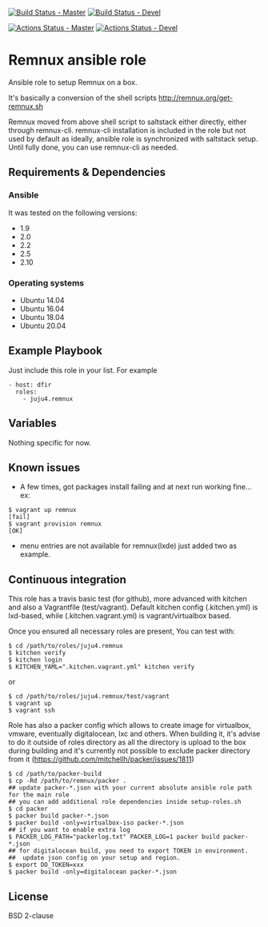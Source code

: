 [![Build Status - Master](https://travis-ci.com/juju4/ansible-remnux.svg?branch=master)](https://travis-ci.org/juju4/ansible-remnux)
[![Build Status - Devel](https://travis-ci.com/juju4/ansible-remnux.svg?branch=devel)](https://travis-ci.org/juju4/ansible-remnux/branches)

[![Actions Status - Master](https://github.com/juju4/ansible-remnux/workflows/AnsibleCI/badge.svg)](https://github.com/juju4/ansible-remnux/actions?query=branch%3Amaster)
[![Actions Status - Devel](https://github.com/juju4/ansible-remnux/workflows/AnsibleCI/badge.svg?branch=devel)](https://github.com/juju4/ansible-remnux/actions?query=branch%3Adevel)

# Remnux ansible role

Ansible role to setup Remnux on a box.

It's basically a conversion of the shell scripts
http://remnux.org/get-remnux.sh

Remnux moved from above shell script to saltstack either directly, either through remnux-cli.
remnux-cli installation is included in the role but not used by default as ideally, ansible role is synchronized with saltstack setup. Until fully done, you can use remnux-cli as needed.


## Requirements & Dependencies

### Ansible
It was tested on the following versions:
 * 1.9
 * 2.0
 * 2.2
 * 2.5
 * 2.10

### Operating systems

* Ubuntu 14.04
* Ubuntu 16.04
* Ubuntu 18.04
* Ubuntu 20.04

## Example Playbook

Just include this role in your list.
For example

```
- host: dfir
  roles:
    - juju4.remnux
```

## Variables

Nothing specific for now.

## Known issues

* A few times, got packages install failing and at next run working fine...
ex:
```
$ vagrant up remnux
[fail]
$ vagrant provision remnux
[OK]
```

* menu entries are not available for remnux(lxde)
just added two as example.


## Continuous integration

This role has a travis basic test (for github), more advanced with kitchen and also a Vagrantfile (test/vagrant).
Default kitchen config (.kitchen.yml) is lxd-based, while (.kitchen.vagrant.yml) is vagrant/virtualbox based.

Once you ensured all necessary roles are present, You can test with:
```
$ cd /path/to/roles/juju4.remnux
$ kitchen verify
$ kitchen login
$ KITCHEN_YAML=".kitchen.vagrant.yml" kitchen verify
```
or
```
$ cd /path/to/roles/juju4.remnux/test/vagrant
$ vagrant up
$ vagrant ssh
```

Role has also a packer config which allows to create image for virtualbox, vmware, eventually digitalocean, lxc and others.
When building it, it's advise to do it outside of roles directory as all the directory is upload to the box during building 
and it's currently not possible to exclude packer directory from it (https://github.com/mitchellh/packer/issues/1811)
```
$ cd /path/to/packer-build
$ cp -Rd /path/to/remnux/packer .
## update packer-*.json with your current absolute ansible role path for the main role
## you can add additional role dependencies inside setup-roles.sh
$ cd packer
$ packer build packer-*.json
$ packer build -only=virtualbox-iso packer-*.json
## if you want to enable extra log
$ PACKER_LOG_PATH="packerlog.txt" PACKER_LOG=1 packer build packer-*.json
## for digitalocean build, you need to export TOKEN in environment.
##  update json config on your setup and region.
$ export DO_TOKEN=xxx
$ packer build -only=digitalocean packer-*.json
```

## License

BSD 2-clause

